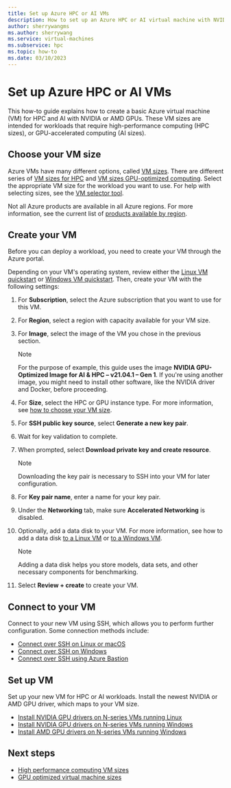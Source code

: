 ```yaml
---
title: Set up Azure HPC or AI VMs
description: How to set up an Azure HPC or AI virtual machine with NVIDIA or AMD GPUs using the Azure portal.
author: sherrywangms 
ms.author: sherrywang 
ms.service: virtual-machines
ms.subservice: hpc
ms.topic: how-to
ms.date: 03/10/2023
---
```


# Set up Azure HPC or AI VMs

This how-to guide explains how to create a basic Azure virtual machine (VM) for HPC and AI with NVIDIA or AMD GPUs. These VM sizes are intended for workloads that require high-performance computing (HPC sizes), or GPU-accelerated computing (AI sizes).

## Choose your VM size

Azure VMs have many different options, called [VM sizes](sizes.md). There are different series of [VM sizes for HPC](sizes-hpc.md) and [VM sizes GPU-optimized computing](sizes-gpu.md). Select the appropriate VM size for the workload you want to use. For help with selecting sizes, see the [VM selector tool](https://azure.microsoft.com/pricing/vm-selector/). 

Not all Azure products are available in all Azure regions. For more information, see the current list of [products available by region](https://azure.microsoft.com/global-infrastructure/services/).

## Create your VM

Before you can deploy a workload, you need to create your VM through the Azure portal.

Depending on your VM's operating system, review either the [Linux VM quickstart](./linux/quick-create-portal.md) or [Windows VM quickstart](./windows/quick-create-portal.md). Then, create your VM with the following settings:

1. For **Subscription**, select the Azure subscription that you want to use for this VM.

1. For **Region**, select a region with capacity available for your VM size.

1. For **Image**, select the image of the VM you chose in the previous section.

    > [!NOTE]
    > For the purpose of example, this guide uses the image **NVIDIA GPU-Optimized Image for AI & HPC – v21.04.1 – Gen 1**. If you're using another image, you might need to install other software, like the NVIDIA driver and Docker, before proceeding.

1. For **Size**, select the HPC or GPU instance type. For more information, see [how to choose your VM size](#choose-your-vm-size).

1. For **SSH public key source**, select **Generate a new key pair**.

1. Wait for key validation to complete.

1. When prompted, select **Download private key and create resource**.

    > [!NOTE]
    > Downloading the key pair is necessary to SSH into your VM for later configuration.

1. For **Key pair name**, enter a name for your key pair.

1. Under the **Networking** tab, make sure **Accelerated Networking** is disabled.

1. Optionally, add a data disk to your VM. For more information, see how to add a data disk [to a Linux VM](./linux/attach-disk-portal.md) or [to a Windows VM](./windows/attach-managed-disk-portal.md).

    > [!NOTE]
    > Adding a data disk helps you store models, data sets, and other necessary components for benchmarking. 

1. Select **Review + create** to create your VM.

## Connect to your VM

Connect to your new VM using SSH, which allows you to perform further configuration. Some connection methods include:

- [Connect over SSH on Linux or macOS](./linux/mac-create-ssh-keys.md#ssh-into-your-vm)
- [Connect over SSH on Windows](./linux/ssh-from-windows.md#connect-to-your-vm)
- [Connect over SSH using Azure Bastion](../bastion/bastion-connect-vm-ssh-linux.md)

## Set up VM

Set up your new VM for HPC or AI workloads. Install the newest NVIDIA or AMD GPU driver, which maps to your VM size.

- [Install NVIDIA GPU drivers on N-series VMs running Linux](./linux/n-series-driver-setup.md)
- [Install NVIDIA GPU drivers on N-series VMs running Windows](./windows/n-series-driver-setup.md)
- [Install AMD GPU drivers on N-series VMs running Windows](./windows/n-series-amd-driver-setup.md)

## Next steps

- [High performance computing VM sizes](sizes-hpc.md)
- [GPU optimized virtual machine sizes](sizes-gpu.md)
